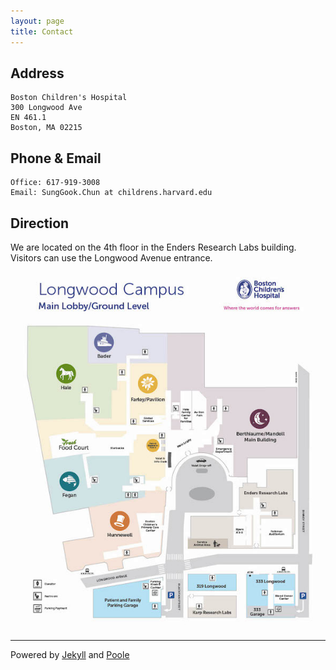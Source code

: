 ```yaml
---
layout: page
title: Contact
---
```


## Address
```
Boston Children's Hospital 
300 Longwood Ave 
EN 461.1
Boston, MA 02215
```

## Phone & Email
```
Office: 617-919-3008
Email: SungGook.Chun at childrens.harvard.edu
```

## Direction
We are located on the 4th floor in the Enders Research Labs building. Visitors can use the Longwood Avenue entrance. 

![Longwood Campus Map](/assets/images/BCH-longwood-map.jpg)

---
Powered by [Jekyll](https://github.com/mojombo/jekyll) and [Poole](http://getpoole.com)

